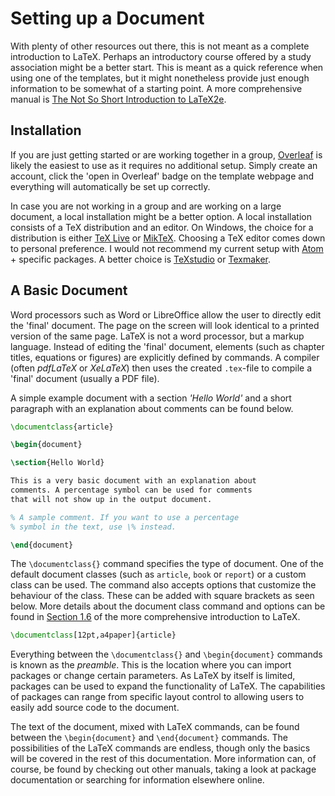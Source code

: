 # Setting up a Document

With plenty of other resources out there, this is not meant as a complete introduction to LaTeX. Perhaps an introductory course offered by a study association might be a better start. This is meant as a quick reference when using one of the templates, but it might nonetheless provide just enough information to be somewhat of a starting point. A more comprehensive manual is [The Not So Short Introduction to LaTeX2e](http://mirrors.ctan.org/info/lshort/english/lshort.pdf).

## Installation

If you are just getting started or are working together in a group, [Overleaf](https://overleaf.com) is likely the easiest to use as it requires no additional setup. Simply create an account, click the 'open in Overleaf' badge on the template webpage and everything will automatically be set up correctly.

In case you are not working in a group and are working on a large document, a local installation might be a better option. A local  installation consists of a TeX distribution and an editor. On Windows, the choice for a distribution is either [TeX Live](https://www.tug.org/texlive/) or [MikTeX](https://miktex.org/). Choosing a TeX editor comes down to personal preference. I would not recommend my current setup with [Atom](https://atom.io) + specific packages. A better choice is [TeXstudio](https://www.texstudio.org/) or [Texmaker](https://www.xm1math.net/texmaker/).

## A Basic Document

Word processors such as Word or LibreOffice allow the user to directly edit the 'final' document. The page on the screen will look identical to a printed version of the same page. LaTeX is not a word processor, but a markup language. Instead of editing the 'final' document, elements (such as chapter titles, equations or figures) are explicitly defined by commands. A compiler (often *pdfLaTeX* or *XeLaTeX*) then uses the created `.tex`-file to compile a 'final' document (usually a PDF file).

A simple example document with a section *'Hello World'* and a short paragraph with an explanation about comments can be found below.

```latex
\documentclass{article}

\begin{document}

\section{Hello World}

This is a very basic document with an explanation about
comments. A percentage symbol can be used for comments
that will not show up in the output document.

% A sample comment. If you want to use a percentage
% symbol in the text, use \% instead.

\end{document}
```

The `\documentclass{}` command specifies the type of document. One of the default document classes (such as `article`, `book` or `report`) or a custom class can be used. The command also accepts options that customize the behaviour of the class. These can be added with square brackets as seen below. More details about the document class command and options can be found in [Section 1.6](http://mirrors.ctan.org/info/lshort/english/lshort.pdf#11) of the more comprehensive introduction to LaTeX.

```latex
\documentclass[12pt,a4paper]{article}
```

Everything between the `\documentclass{}` and `\begin{document}` commands is known as the *preamble*. This is the location where you can import packages or change certain parameters. As LaTeX by itself is limited, packages can be used to expand the functionality of LaTeX. The capabilities of packages can range from specific layout control to allowing users to easily add source code to the document.

The text of the document, mixed with LaTeX commands, can be found between the `\begin{document}` and `\end{document}` commands. The possibilities of the LaTeX commands are endless, though only the basics will be covered in the rest of this documentation. More information can, of course, be found by checking out other manuals, taking a look at package documentation or searching for information elsewhere online.
